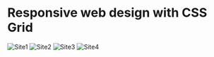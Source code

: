 # Responsive web design with CSS Grid

![Site1](/src/img/site_1.png)
![Site2](/src/img/site_2.png)
![Site3](/src/img/site_3.png)
![Site4](/src/img/site_4.png)


